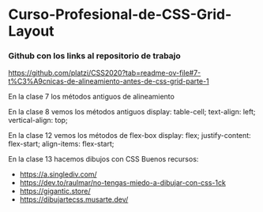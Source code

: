 # Curso-Profesional-de-CSS-Grid-Layout

### Github con los links al repositorio de trabajo
https://github.com/platzi/CSS2020?tab=readme-ov-file#7-t%C3%A9cnicas-de-alineamiento-antes-de-css-grid-parte-1

En la clase 7 los métodos antiguos de alineamiento

En la clase 8 vemos los métodos antiguos
  display: table-cell;
  text-align: left;
  vertical-align: top;

En la clase 12 vemos los métodos de flex-box
  display: flex;
  justify-content: flex-start;
  align-items: flex-start;

En la clase 13 hacemos dibujos con CSS
Buenos recursos:
 - https://a.singlediv.com/
 - https://dev.to/raulmar/no-tengas-miedo-a-dibujar-con-css-1ck
 - https://gigantic.store/
 - https://dibujartecss.musarte.dev/